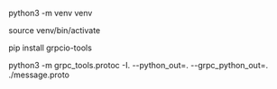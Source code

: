 python3 -m venv venv

source venv/bin/activate

pip install grpcio-tools

python3  -m grpc_tools.protoc -I. --python_out=. --grpc_python_out=. ./message.proto
